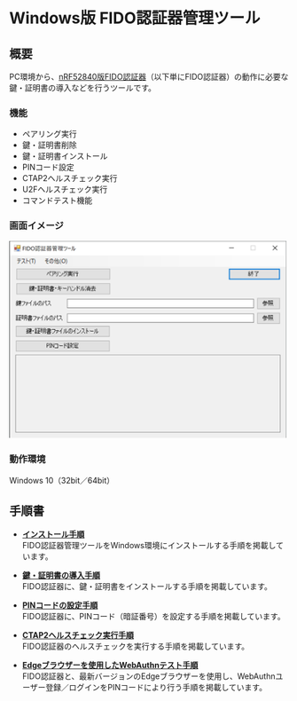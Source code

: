# Windows版 FIDO認証器管理ツール

## 概要
PC環境から、[nRF52840版FIDO認証器](https://github.com/diverta/onecard-fido/tree/master/nRF5_SDK_v15.2.0)（以下単にFIDO認証器）の動作に必要な鍵・証明書の導入などを行うツールです。

### 機能
* ペアリング実行
* 鍵・証明書削除
* 鍵・証明書インストール
* PINコード設定
* CTAP2ヘルスチェック実行
* U2Fヘルスチェック実行
* コマンドテスト機能

### 画面イメージ
<img src="../assets/0002.png" width="500">

### 動作環境
Windows 10（32bit／64bit）

## 手順書

- <b>[インストール手順](INSTALLPRG.md)</b><br>
FIDO認証器管理ツールをWindows環境にインストールする手順を掲載しています。

- <b>[鍵・証明書の導入手順](INSTALLKEYCRT.md)</b><br>
FIDO認証器に、鍵・証明書をインストールする手順を掲載しています。

- <b>[PINコードの設定手順](SETPIN.md)</b><br>
FIDO認証器に、PINコード（暗証番号）を設定する手順を掲載しています。

- <b>[CTAP2ヘルスチェック実行手順](CTAP2HCHECK.md)</b><br>
FIDO認証器のヘルスチェックを実行する手順を掲載しています。

- <b>[Edgeブラウザーを使用したWebAuthnテスト手順](../../Research/FIDO_2_0/EDGETEST.md)</b><br>
FIDO認証器と、最新バージョンのEdgeブラウザーを使用し、WebAuthnユーザー登録／ログインをPINコードにより行う手順を掲載しています。
